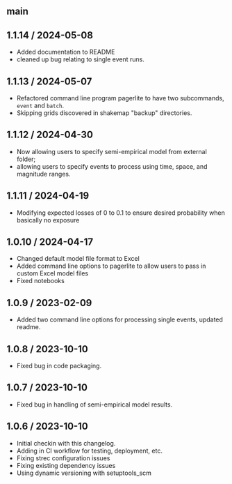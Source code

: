 ## main

## 1.1.14 / 2024-05-08
 - Added documentation to README
 - cleaned up bug relating to single event runs.

## 1.1.13 / 2024-05-07
 - Refactored command line program pagerlite to have two subcommands, `event` and `batch`.
 - Skipping grids discovered in shakemap "backup" directories.

## 1.1.12 / 2024-04-30
 - Now allowing users to specify semi-empirical model from external folder;
 - allowing users to specify events to process using time, space, and magnitude ranges.

## 1.1.11 / 2024-04-19
 - Modifying expected losses of 0 to 0.1 to ensure desired probability when basically no exposure

## 1.0.10 / 2024-04-17
 - Changed default model file format to Excel
 - Added command line options to pagerlite to allow users to pass in custom Excel model files
 - Fixed notebooks
## 1.0.9 / 2023-02-09
 - Added two command line options for processing single events, updated readme.

## 1.0.8 / 2023-10-10
 - Fixed bug in code packaging.

## 1.0.7 / 2023-10-10
 - Fixed bug in handling of semi-empirical model results.


## 1.0.6 / 2023-10-10
 - Initial checkin with this changelog.
 - Adding in CI workflow for testing, deployment, etc.
 - Fixing strec configuration issues
 - Fixing existing dependency issues
 - Using dynamic versioning with setuptools_scm